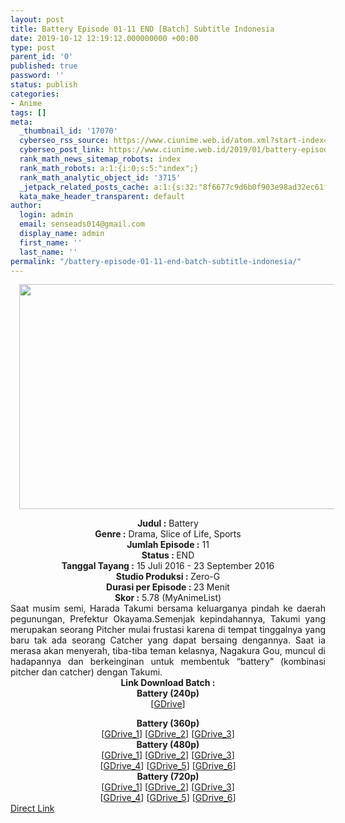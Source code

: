 ```yaml
---
layout: post
title: Battery Episode 01-11 END [Batch] Subtitle Indonesia
date: 2019-10-12 12:19:12.000000000 +00:00
type: post
parent_id: '0'
published: true
password: ''
status: publish
categories:
- Anime
tags: []
meta:
  _thumbnail_id: '17070'
  cyberseo_rss_source: https://www.ciunime.web.id/atom.xml?start-index=2701&max-results=150
  cyberseo_post_link: https://www.ciunime.web.id/2019/01/battery-episode-01-11-end-batch.html
  rank_math_news_sitemap_robots: index
  rank_math_robots: a:1:{i:0;s:5:"index";}
  rank_math_analytic_object_id: '3715'
  _jetpack_related_posts_cache: a:1:{s:32:"8f6677c9d6b0f903e98ad32ec61f8deb";a:2:{s:7:"expires";i:1663218804;s:7:"payload";a:0:{}}}
  kata_make_header_transparent: default
author:
  login: admin
  email: senseads014@gmail.com
  display_name: admin
  first_name: ''
  last_name: ''
permalink: "/battery-episode-01-11-end-batch-subtitle-indonesia/"
---
```

<div class="separator" style="clear: both; text-align: center;"><a href="https://1.bp.blogspot.com/--7wJG2_gp8E/XC4QJql_-6I/AAAAAAAAGEY/01eogg8eRRkKjWZ-e4T5Ohl2oKtZ7xrQwCLcBGAs/s1600/Battery.jpg" imageanchor="1" style="margin-left: 1em; margin-right: 1em;"><img border="0" data-original-height="720" data-original-width="1280" height="360" src="{{ site.baseurl }}/assets/2019/10/Battery.jpg" width="640" /></a></div>
<p>
<div style="text-align: center;"><b>Judul :</b> Battery</div>
<div style="text-align: center;"><b><b>Genre :</b></b> Drama, Slice of Life, Sports</div>
<div style="text-align: center;"><b>Jumlah Episode :</b> 11<br /><b>Status :&nbsp;</b>END<br /><b>Tanggal Tayang :</b> 15 Juli 2016 - 23 September 2016<br /><b>Studio Produksi : </b>Zero-G<br /><b>Durasi per Episode :&nbsp;</b>23 Menit</div>
<div style="text-align: center;"><b>Skor :</b> 5.78 (MyAnimeList)</div>
<div style="text-align: justify;"></div>
<div style="text-align: justify;">Saat musim semi, Harada Takumi bersama keluarganya pindah ke daerah pegunungan, Prefektur Okayama.Semenjak kepindahannya, Takumi yang merupakan seorang Pitcher mulai frustasi karena di tempat tinggalnya yang baru tak ada seorang Catcher yang dapat bersaing dengannya. Saat ia merasa akan menyerah, tiba-tiba teman kelasnya, Nagakura Gou, muncul di hadapannya dan berkeinginan untuk membentuk “battery” (kombinasi pitcher dan catcher) dengan Takumi.</div>
<div style="text-align: justify;"></div>
<div style="text-align: justify;"></div>
<div style="text-align: center;"><b>Link Download Batch :</b></div>
<div style="text-align: center;">
<div style="text-align: center;"><b>Battery (240p)</b></div>
<div style="text-align: center;">[<a href="https://docs.google.com/uc?id=0B6ri1wfr9zuVVUt2MnBjb1R4RFU" target="_blank" rel="noopener">GDrive</a>]</div>
<p></div>
<div style="text-align: center;"><b>Battery (360p)</b></div>
<div style="text-align: center;">[<a href="https://drive.google.com/uc?id=1CvwsWovG5AhkpNLt76rEuFo3YgfqfmTG" target="_blank" rel="noopener">GDrive_1</a>] [<a href="https://docs.google.com/uc?id=0B6ri1wfr9zuVci1vT3VFY2wwcFk" target="_blank" rel="noopener">GDrive_2</a>] [<a href="https://drive.google.com/uc?export=download&amp;id=1SbU2PAgrv5K7tUDhQYfZtEobDMo4eovU" target="_blank" rel="noopener">GDrive_3</a>]</div>
<div style="text-align: center;"></div>
<div style="text-align: center;"><b>Battery (480p)</b><br />[<a href="https://drive.google.com/uc?export=download&amp;id=11dSz9rrXJcxG9BdGTEMOSp-TaNtSRt14" target="_blank" rel="noopener">GDrive_1</a>] [<a href="https://drive.google.com/uc?export=download&amp;id=1p6DE1xMx4jO802x1KNBlQoKi77LLubdf" target="_blank" rel="noopener">GDrive_2</a>] [<a href="https://drive.google.com/uc?export=download&amp;id=1nQjp4Q4gHy4KfTdMHnreel2WuAJnXJ2k" target="_blank" rel="noopener">GDrive_3</a>]<br />[<a href="https://drive.google.com/uc?id=12rbkqeSBaFelE0AYgTNfQyh7Za2V7AGA" target="_blank" rel="noopener">GDrive_4</a>] [<a href="https://drive.google.com/uc?export=download&amp;id=0BxNmH3EwBynoc0N2NTQyekd3bGs" target="_blank" rel="noopener">GDrive_5</a>] [<a href="https://docs.google.com/uc?id=0B6ri1wfr9zuVWnE1QmJabnc0WjA" target="_blank" rel="noopener">GDrive_6</a>]</div>
<div style="text-align: center;"><b>Battery (720p)</b><br />[<a href="https://drive.google.com/uc?export=download&amp;id=1gu0WK6E_TDLLJ1_oAdPCT0WZePL547qz" target="_blank" rel="noopener">GDrive_1</a>] [<a href="https://drive.google.com/uc?export=download&amp;id=1LrZjo9F2F1DNKwmbJdqHN5Tey14JfNGG" target="_blank" rel="noopener">GDrive_2</a>] [<a href="https://drive.google.com/uc?export=download&amp;id=1oqftqDK1AlkgWUVDVs1j3-AHNEf4FL1k" target="_blank" rel="noopener">GDrive_3</a>]<br />[<a href="https://drive.google.com/uc?id=15a6dfbkPz5VWEqfRkR77XDoVUQjoykB-" target="_blank" rel="noopener">GDrive_4</a>] [<a href="https://drive.google.com/uc?export=download&amp;id=0BxNmH3EwBynoX1dzZlNTUVk5Tk0" target="_blank" rel="noopener">GDrive_5</a>] [<a href="https://docs.google.com/uc?id=0B6ri1wfr9zuVWld0Vjd0d2lzN0E" target="_blank" rel="noopener">GDrive_6</a>]</div>
<link rel="stylesheet" href="https://cdnjs.cloudflare.com/ajax/libs/font-awesome/4.7.0/css/font-awesome.min.css" />
<div class="divbtn"> <a href="https://handymansurrender.com/fihup8buzv?key=94550f7ce39444073321dde3b8782f97" class="btn"><i class="fa fa-download"></i> Direct Link</a> </div>
